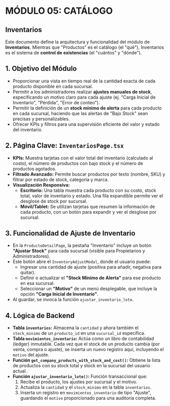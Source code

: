 # MÓDULO 05: CATÁLOGO
## Inventarios

Este documento define la arquitectura y funcionalidad del módulo de **Inventarios**. Mientras que "Productos" es el catálogo (el "qué"), Inventarios es el sistema de **control de existencias** (el "cuántos" y "dónde").

## 1. Objetivo del Módulo

-   Proporcionar una vista en tiempo real de la cantidad exacta de cada producto disponible en cada sucursal.
-   Permitir a los administradores realizar **ajustes manuales de stock**, especificando un motivo claro para cada ajuste (ej. "Carga Inicial de Inventario", "Pérdida", "Error de conteo").
-   Permitir la definición de un **stock mínimo de alerta** para cada producto en cada sucursal, haciendo que las alertas de "Bajo Stock" sean precisas y personalizables.
-   Ofrecer KPIs y filtros para una supervisión eficiente del valor y estado del inventario.

## 2. Página Clave: `InventariosPage.tsx`

-   **KPIs:** Muestra tarjetas con el valor total del inventario (calculado al costo), el número de productos con bajo stock y el número de productos agotados.
-   **Filtrado Avanzado:** Permite buscar productos por texto (nombre, SKU) y filtrar por estado de stock, categoría y marca.
-   **Visualización Responsiva:**
    -   **Escritorio:** Una tabla muestra cada producto con su costo, stock total, valor de inventario y estado. Una fila expandible permite ver el desglose de stock por sucursal.
    -   **Móvil/Tablet:** Se utilizan tarjetas que resumen la información de cada producto, con un botón para expandir y ver el desglose por sucursal.

## 3. Funcionalidad de Ajuste de Inventario

-   En la `ProductoDetailPage`, la pestaña "Inventario" incluye un botón **"Ajustar Stock"** para cada sucursal (visible para Propietarios y Administradores).
-   Este botón abre el `InventoryAdjustModal`, donde el usuario puede:
    -   Ingresar una cantidad de ajuste (positiva para añadir, negativa para quitar).
    -   Definir o actualizar el **"Stock Mínimo de Alerta"** para ese producto en esa sucursal.
    -   Seleccionar un **"Motivo"** de un menú desplegable, que incluye la opción **"Carga Inicial de Inventario"**.
-   Al guardar, se invoca la función `ajustar_inventario_lote`.

## 4. Lógica de Backend

-   **Tabla `inventarios`:** Almacena la `cantidad` y ahora también el `stock_minimo` de un `producto_id` en una `sucursal_id` específica.
-   **Tabla `movimientos_inventario`:** Actúa como un libro de contabilidad (ledger) inmutable. Cada vez que el stock de un producto cambia (por venta, compra o ajuste), se inserta un nuevo registro aquí, incluyendo el `motivo` del ajuste.
-   **Función `get_company_products_with_stock_and_cost()`:** Obtiene la lista de productos con su stock total y stock en la sucursal del usuario actual.
-   **Función `ajustar_inventario_lote()`:** Función transaccional que:
    1.  Recibe el producto, los ajustes por sucursal y el motivo.
    2.  Actualiza la `cantidad` y el `stock_minimo` en la tabla `inventarios`.
    3.  Inserta un registro en `movimientos_inventario` de tipo "Ajuste", guardando el `motivo` proporcionado para una auditoría completa.